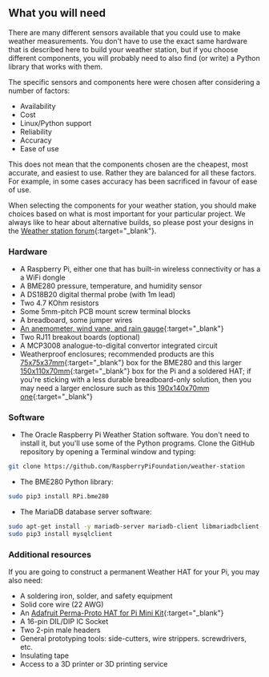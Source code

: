 ## What you will need

There are many different sensors available that you could use to make weather measurements. You don't have to use the exact same hardware that is described here to build your weather station, but if you choose different components, you will probably need to also find (or write) a Python library that works with them.

The specific sensors and components here were chosen after considering a number of factors:
- Availability
- Cost
- Linux/Python support
- Reliability
- Accuracy
- Ease of use

This does not mean that the components chosen are the cheapest, most accurate, and easiest to use. Rather they are balanced for all these factors. For example, in some cases accuracy has been sacrificed in favour of ease of use.

When selecting the components for your weather station, you should make choices based on what is most important for your particular project. We always like to hear about alternative builds, so please post your designs in the [Weather station forum](https://www.raspberrypi.org/forums/viewforum.php?f=112&sid=fd0218c9a5c6ff4445eb618f3b0a6eca){:target="_blank"}.

### Hardware

+ A Raspberry Pi, either one that has built-in wireless connectivity or has a a WiFi dongle
+ A BME280 pressure, temperature, and humidity sensor
+ A DS18B20 digital thermal probe (with 1m lead)
+ Two 4.7 KOhm resistors
+ Some 5mm-pitch PCB mount screw terminal blocks
+ A breadboard, some jumper wires
+ [An anemometer, wind vane, and rain gauge](https://www.argentdata.com/catalog/product_info.php?products_id=145){:target="_blank"}
+ Two RJ11 breakout boards (optional)
+ A MCP3008 analogue-to-digital convertor integrated circuit
+ Weatherproof enclosures; recommended products are this [75x75x37mm](http://cpc.farnell.com/spelsberg/332-907/universal-junc-box-7-entry/dp/EN81013){:target="_blank"} box for the BME280 and this larger [150x110x70mm](http://cpc.farnell.com/olan/ol20112/box-ip55-glanded-150x110x70mm/dp/EN82191){:target="_blank"} box for the Pi and a soldered HAT; if you're sticking with a less durable breadboard-only solution, then you may need a larger enclosure such as this [190x140x70mm one](http://cpc.farnell.com/olan/ol20013/box-ip55-glanded-190x140x70mm/dp/EN82192){:target="_blank"}


### Software

+ The Oracle Raspberry Pi Weather Station software. You don't need to install it, but you'll use some of the Python programs. Clone the GitHub repository by opening a Terminal window and typing:
```bash
git clone https://github.com/RaspberryPiFoundation/weather-station
```

+ The BME280 Python library:
```bash
sudo pip3 install RPi.bme280
```
+ The MariaDB database server software:
```bash
sudo apt-get install -y mariadb-server mariadb-client libmariadbclient-dev
sudo pip3 install mysqlclient
```

### Additional resources

If you are going to construct a permanent Weather HAT for your Pi, you may also need:
+ A soldering iron, solder, and safety equipment
+ Solid core wire (22 AWG)
+ An [Adafruit Perma-Proto HAT for Pi Mini Kit](https://www.adafruit.com/product/2310){:target="_blank"}
+ A 16-pin DIL/DIP IC Socket
+ Two 2-pin male headers
+ General prototyping tools: side-cutters, wire strippers. screwdrivers, etc.
+ Insulating tape
+ Access to a 3D printer or 3D printing service
